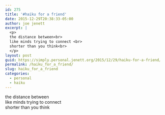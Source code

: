 ```yaml
---
id: 275
title: '#haiku for a friend'
date: 2015-12-29T20:38:33-05:00
author: joe jenett
excerpt: |
  <p>
  the distance between<br>
  like minds trying to connect <br>
  shorter than you think<br>
  </p>
layout: post
guid: https://simply.personal.jenett.org/2015/12/29/haiku-for-a-friend/
permalink: /haiku_for_a_friend/
slug: haiku_for_a_friend
categories:
  - personal
  - haiku
---
```

the distance between  
like minds trying to connect  
shorter than you think